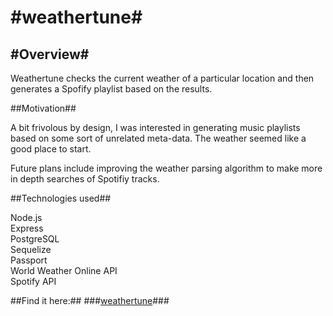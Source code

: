 #weathertune#
===========

#Overview#
---

Weathertune checks the current weather of a particular location and then generates a Spofify playlist based on the results.


##Motivation##


A bit frivolous by design, I was interested in generating music playlists based on some sort of unrelated meta-data.  The weather seemed like a good place to start.

Future plans include improving the weather parsing algorithm to make more in depth searches of Spotifiy tracks.

##Technologies used##


Node.js  
Express  
PostgreSQL  
Sequelize  
Passport  
World Weather Online API  
Spotify API  

##Find it here:##
###[weathertune](http://weathertune.herokuapp.com/ "Title")###